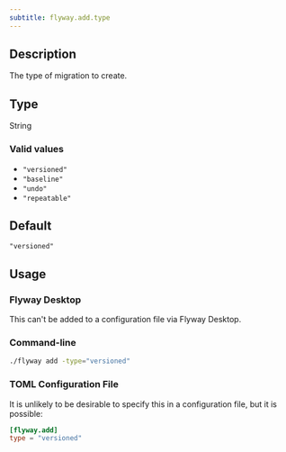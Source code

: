 ```yaml
---
subtitle: flyway.add.type
---
```


## Description

The type of migration to create.

## Type

String

### Valid values

- `"versioned"`
- `"baseline"`
- `"undo"`
- `"repeatable"`

## Default

`"versioned"`

## Usage

### Flyway Desktop

This can't be added to a configuration file via Flyway Desktop.

### Command-line

```bash
./flyway add -type="versioned"
```

### TOML Configuration File

It is unlikely to be desirable to specify this in a configuration file, but it is possible:

```toml
[flyway.add]
type = "versioned"
```
